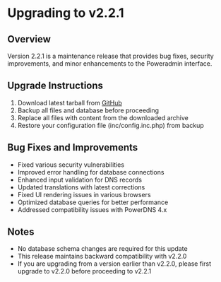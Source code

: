 # Upgrading to v2.2.1

## Overview

Version 2.2.1 is a maintenance release that provides bug fixes, security improvements, and minor enhancements to the Poweradmin interface.

## Upgrade Instructions

1. Download latest tarball from [GitHub](https://github.com/poweradmin/poweradmin/releases/tag/v2.2.1)
2. Backup all files and database before proceeding
3. Replace all files with content from the downloaded archive
4. Restore your configuration file (inc/config.inc.php) from backup

## Bug Fixes and Improvements

- Fixed various security vulnerabilities
- Improved error handling for database connections
- Enhanced input validation for DNS records
- Updated translations with latest corrections
- Fixed UI rendering issues in various browsers
- Optimized database queries for better performance
- Addressed compatibility issues with PowerDNS 4.x

## Notes

- No database schema changes are required for this update
- This release maintains backward compatibility with v2.2.0
- If you are upgrading from a version earlier than v2.2.0, please first upgrade to v2.2.0 before proceeding to v2.2.1